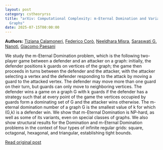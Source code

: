 ```yaml
---
layout: post
category: cstheoryrss
title: "arXiv: Computational Complexity: m-Eternal Domination and Variants on Some Classes of Finite and Infinite
  Graphs"
date: 2025-07-15T00:00:00
---
```


**Authors:** [Tiziana Calamoneri](https://dblp.uni-trier.de/search?q=Tiziana+Calamoneri), [Federico Corò](https://dblp.uni-trier.de/search?q=Federico+Cor%C3%B2), [Neeldhara Misra](https://dblp.uni-trier.de/search?q=Neeldhara+Misra), [Saraswati G. Nanoti](https://dblp.uni-trier.de/search?q=Saraswati+G.+Nanoti), [Giacomo Paesani](https://dblp.uni-trier.de/search?q=Giacomo+Paesani)

We study the m-Eternal Domination problem, which is the following two-player
game between a defender and an attacker on a graph: initially, the defender
positions k guards on vertices of the graph; the game then proceeds in turns
between the defender and the attacker, with the attacker selecting a vertex and
the defender responding to the attack by moving a guard to the attacked vertex.
The defender may move more than one guard on their turn, but guards can only
move to neighboring vertices. The defender wins a game on a graph G with k
guards if the defender has a strategy such that at every point of the game the
vertices occupied by guards form a dominating set of G and the attacker wins
otherwise. The m-eternal domination number of a graph G is the smallest value
of k for which (G,k) is a defender win.
We show that m-Eternal Domination is NP-hard, as well as some of its
variants, even on special classes of graphs. We also show structural results
for the Domination and m-Eternal Domination problems in the context of four
types of infinite regular grids: square, octagonal, hexagonal, and triangular,
establishing tight bounds.

[Read original post](http://arxiv.org/abs/2507.09283v1)
